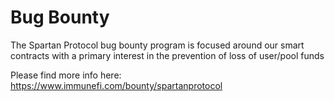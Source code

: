 # Bug Bounty

The Spartan Protocol bug bounty program is focused around our smart contracts with a primary interest in the prevention of loss of user/pool funds

Please find more info here: https://www.immunefi.com/bounty/spartanprotocol
